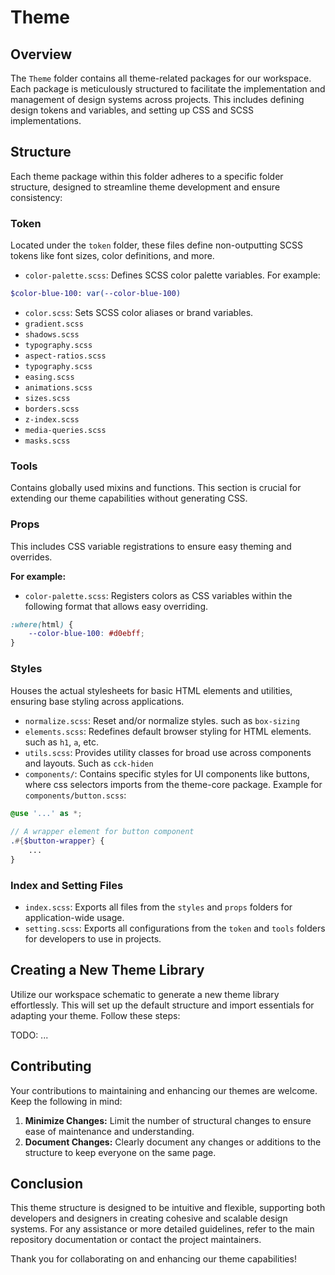 # Theme

## Overview

The `Theme` folder contains all theme-related packages for our workspace. Each package is meticulously structured to facilitate the implementation and management of design systems across projects.
This includes defining design tokens and variables, and setting up CSS and SCSS implementations.

## Structure

Each theme package within this folder adheres to a specific folder structure, designed to streamline theme development and ensure consistency:

### Token
Located under the `token` folder, these files define non-outputting SCSS tokens like font sizes, color definitions, and more.
- `color-palette.scss`: Defines SCSS color palette variables. For example:
```sass
$color-blue-100: var(--color-blue-100)
```
- `color.scss`: Sets SCSS color aliases or brand variables.
- `gradient.scss`
- `shadows.scss`
- `typography.scss`
- `aspect-ratios.scss`
- `typography.scss`
- `easing.scss`
- `animations.scss`
- `sizes.scss`
- `borders.scss`
- `z-index.scss`
- `media-queries.scss`
- `masks.scss`

### Tools
Contains globally used mixins and functions. This section is crucial for extending our theme capabilities without generating CSS.

### Props
This includes CSS variable registrations to ensure easy theming and overrides.

**For example:**
- `color-palette.scss`: Registers colors as CSS variables within the following format that allows easy overriding.
```css
:where(html) {
    --color-blue-100: #d0ebff;
}
```

### Styles
Houses the actual stylesheets for basic HTML elements and utilities, ensuring base styling across applications.
- `normalize.scss`: Reset and/or normalize styles. such as `box-sizing`
- `elements.scss`: Redefines default browser styling for HTML elements. such as `h1`, `a`, etc.
- `utils.scss`: Provides utility classes for broad use across components and layouts. Such as `cck-hiden` 
- `components/`: Contains specific styles for UI components like buttons, where css selectors imports from the theme-core package. Example for `components/button.scss`:
```scss
@use '...' as *;
    
// A wrapper element for button component
.#{$button-wrapper} {
    ...
}
```

### Index and Setting Files
- `index.scss`: Exports all files from the `styles` and `props` folders for application-wide usage.
- `setting.scss`: Exports all configurations from the `token` and `tools` folders for developers to use in projects.

## Creating a New Theme Library

Utilize our workspace schematic to generate a new theme library effortlessly. This will set up the default structure and import essentials for adapting your theme. Follow these steps:

TODO: ...

## Contributing

Your contributions to maintaining and enhancing our themes are welcome. Keep the following in mind:

1. **Minimize Changes:** Limit the number of structural changes to ensure ease of maintenance and understanding.
2. **Document Changes:** Clearly document any changes or additions to the structure to keep everyone on the same page.

## Conclusion

This theme structure is designed to be intuitive and flexible, supporting both developers and designers in creating cohesive and scalable design systems. For any assistance or more detailed guidelines, refer to the main repository documentation or contact the project maintainers.

Thank you for collaborating on and enhancing our theme capabilities!
